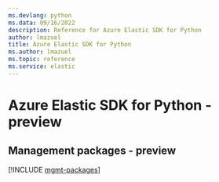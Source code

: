 ```yaml
---
ms.devlang: python
ms.data: 09/16/2022
description: Reference for Azure Elastic SDK for Python
author: lmazuel
title: Azure Elastic SDK for Python
ms.author: lmazuel
ms.topic: reference
ms.service: elastic
---
```

# Azure Elastic SDK for Python - preview

## Management packages - preview
[!INCLUDE [mgmt-packages](elastic-mgmt-index.md)]
